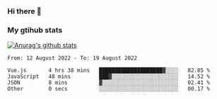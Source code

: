 ### Hi there 👋

### My gtihub stats

[![Anurag's github stats](https://github-readme-stats.vercel.app/api?username=gaozhidong)](https://github.com/gaozhidong/github-readme-stats)

<!--START_SECTION:waka-->

```text
From: 12 August 2022 - To: 19 August 2022

Vue.js       4 hrs 38 mins   ████████████████████▓░░░░   82.85 %
JavaScript   48 mins         ███▓░░░░░░░░░░░░░░░░░░░░░   14.52 %
JSON         8 mins          ▓░░░░░░░░░░░░░░░░░░░░░░░░   02.41 %
Other        0 secs          ░░░░░░░░░░░░░░░░░░░░░░░░░   00.17 %
```

<!--END_SECTION:waka-->